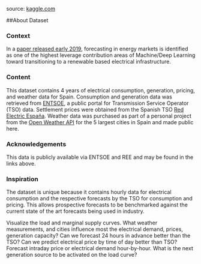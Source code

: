 source: [kaggle.com](https://www.kaggle.com/datasets/nicholasjhana/energy-consumption-generation-prices-and-weather/data)

##About Dataset

### Context

In a [paper released early 2019](https://arxiv.org/abs/1906.05433), forecasting in energy markets is identified as one of the highest leverage contribution areas of Machine/Deep Learning toward transitioning to a renewable based electrical infrastructure.

### Content

This dataset contains 4 years of electrical consumption, generation, pricing, and weather data for Spain. Consumption and generation data was retrieved from [ENTSOE](https://transparency.entsoe.eu/dashboard/show), a public portal for Transmission Service Operator (TSO) data. Settlement prices were obtained from the Spanish TSO [Red Electric España](https://www.esios.ree.es/en/market-and-prices). Weather data was purchased as part of a personal project from the [Open Weather API](https://openweathermap.org/api) for the 5 largest cities in Spain and made public here.

### Acknowledgements

This data is publicly available via ENTSOE and REE and may be found in the links above.

### Inspiration

The dataset is unique because it contains hourly data for electrical consumption and the respective forecasts by the TSO for consumption and pricing. This allows prospective forecasts to be benchmarked against the current state of the art forecasts being used in industry.

Visualize the load and marginal supply curves.
What weather measurements, and cities influence most the electrical demand, prices, generation capacity?
Can we forecast 24 hours in advance better than the TSO?
Can we predict electrical price by time of day better than TSO?
Forecast intraday price or electrical demand hour-by-hour.
What is the next generation source to be activated on the load curve?